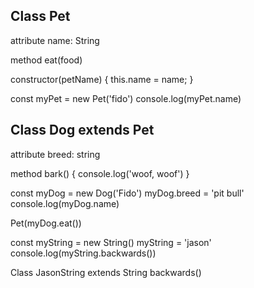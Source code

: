 Class Pet
---
attribute name: String 

method eat(food) 

constructor(petName) {
  this.name = name;
}

const myPet = new Pet('fido')
console.log(myPet.name)

Class Dog extends Pet
---
attribute breed: string

method bark() {
  console.log('woof, woof')
}

const myDog = new Dog('Fido')
myDog.breed = 'pit bull'
console.log(myDog.name)

Pet(myDog.eat())


const myString = new String()
myString = 'jason'
console.log(myString.backwards())


Class JasonString extends String
backwards()